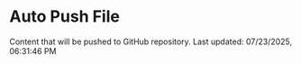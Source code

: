# Auto Push File

Content that will be pushed to GitHub repository.
Last updated: 07/23/2025, 06:31:46 PM